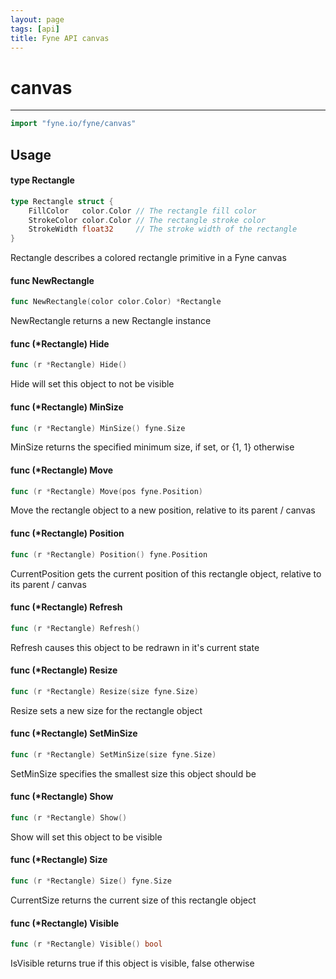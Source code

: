 ```yaml
---
layout: page
tags: [api]
title: Fyne API canvas
---
```


# canvas
---
```go
import "fyne.io/fyne/canvas"
```

## Usage

#### type Rectangle

```go
type Rectangle struct {
	FillColor   color.Color // The rectangle fill color
	StrokeColor color.Color // The rectangle stroke color
	StrokeWidth float32     // The stroke width of the rectangle
}
```

Rectangle describes a colored rectangle primitive in a Fyne canvas

#### func  NewRectangle

```go
func NewRectangle(color color.Color) *Rectangle
```
NewRectangle returns a new Rectangle instance

#### func (*Rectangle) Hide

```go
func (r *Rectangle) Hide()
```
Hide will set this object to not be visible

#### func (*Rectangle) MinSize

```go
func (r *Rectangle) MinSize() fyne.Size
```
MinSize returns the specified minimum size, if set, or {1, 1} otherwise

#### func (*Rectangle) Move

```go
func (r *Rectangle) Move(pos fyne.Position)
```
Move the rectangle object to a new position, relative to its parent / canvas

#### func (*Rectangle) Position

```go
func (r *Rectangle) Position() fyne.Position
```
CurrentPosition gets the current position of this rectangle object, relative to its parent / canvas

#### func (*Rectangle) Refresh

```go
func (r *Rectangle) Refresh()
```
Refresh causes this object to be redrawn in it's current state

#### func (*Rectangle) Resize

```go
func (r *Rectangle) Resize(size fyne.Size)
```
Resize sets a new size for the rectangle object

#### func (*Rectangle) SetMinSize

```go
func (r *Rectangle) SetMinSize(size fyne.Size)
```
SetMinSize specifies the smallest size this object should be

#### func (*Rectangle) Show

```go
func (r *Rectangle) Show()
```
Show will set this object to be visible

#### func (*Rectangle) Size

```go
func (r *Rectangle) Size() fyne.Size
```
CurrentSize returns the current size of this rectangle object

#### func (*Rectangle) Visible

```go
func (r *Rectangle) Visible() bool
```
IsVisible returns true if this object is visible, false otherwise
